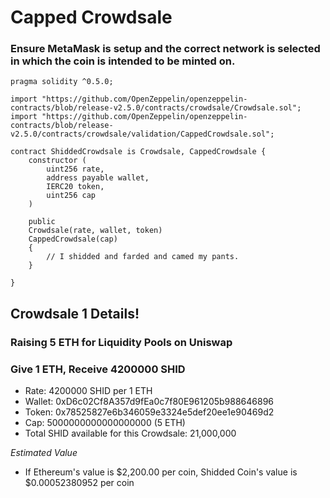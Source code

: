 # Capped Crowdsale
### Ensure MetaMask is setup and the correct network is selected in which the coin is intended to be minted on.

```
pragma solidity ^0.5.0;

import "https://github.com/OpenZeppelin/openzeppelin-contracts/blob/release-v2.5.0/contracts/crowdsale/Crowdsale.sol";
import "https://github.com/OpenZeppelin/openzeppelin-contracts/blob/release-v2.5.0/contracts/crowdsale/validation/CappedCrowdsale.sol";

contract ShiddedCrowdsale is Crowdsale, CappedCrowdsale {
    constructor (
        uint256 rate,
        address payable wallet,
        IERC20 token,
        uint256 cap
    )
    
    public
    Crowdsale(rate, wallet, token)
    CappedCrowdsale(cap)
    {
        // I shidded and farded and camed my pants.
    }

}

```

## Crowdsale 1 Details! 
### Raising 5 ETH for Liquidity Pools on Uniswap
### Give 1 ETH, Receive 4200000 SHID
- Rate: 4200000 SHID per 1 ETH
- Wallet: 0xD6c02Cf8A357d9fEa0c7f80E961205b988646896
- Token: 0x78525827e6b346059e3324e5def20ee1e90469d2
- Cap: 5000000000000000000 (5 ETH)
- Total SHID available for this Crowdsale: 21,000,000

*Estimated Value*
- If Ethereum's value is $2,200.00 per coin, Shidded Coin's value is $0.00052380952 per coin